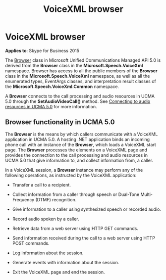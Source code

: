 ﻿---
title: VoiceXML browser
TOCTitle: VoiceXML browser
ms:assetid: ae93b7b5-3bc4-40a6-bf01-ed80182003b5
ms:mtpsurl: https://msdn.microsoft.com/library/Dn466125(v=office.16)
ms:contentKeyID: 65240066
ms.date: 07/27/2015
mtps_version: v=office.16
---

# VoiceXML browser

**Applies to**: Skype for Business 2015

The [Browser](https://docs.microsoft.com/dotnet/api/microsoft.rtc.collaboration.audiovideo.voicexml.browser?view=ucma-voice) class in Microsoft Unified Communications Managed API 5.0 is derived from the **Browser** class in the **Microsoft.Speech.VoiceXml** namespace. Browser has access to all the public members of the **Browser** class in the **Microsoft.Speech.VoiceXml** namespace, as well as all the enumerated types, EventArgs classes, and interpretation result classes of the **Microsoft.Speech.VoiceXml.Common** namespace.

A **Browser** connects to the call processing and audio resources in UCMA 5.0 through the **SetAudioVideoCall()** method. See [Connecting to audio resources in UCMA 5.0](connecting-to-audio-resources-in-ucma-5-0.md) for more information.

## Browser functionality in UCMA 5.0

The **Browser** is the means by which callers communicate with a VoiceXML application in UCMA 5.0. A hosting .NET application binds an incoming phone call with an instance of the **Browser**, which loads a VoiceXML start page. The **Browser** processes the elements on a VoiceXML page and provides the connection to the call processing and audio resources in UCMA 5.0 that give information to, and collect information from, a caller.

In a VoiceXML session, a **Browser** instance may perform any of the following operations, as instructed by the VoiceXML application:

- Transfer a call to a recipient.

- Collect information from a caller through speech or Dual-Tone Multi-Frequency (DTMF) recognition.

- Give information to a caller using synthesized speech or recorded audio.

- Record audio spoken by a caller.

- Retrieve data from a web server using HTTP GET commands.

- Send information received during the call to a web server using HTTP POST commands.

- Log information about the session.

- Generate events with information about the session.

- Exit the VoiceXML page and end the session.

